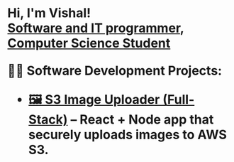 <h1>Hi, I'm Vishal! <br/><a href="https://github.com/Vishal-Perla">Software and IT programmer</a>, <a href="https://www.linkedin.com/in/vishal-perla-815388332/">Computer Science Student</a>

👨‍💻 Software Development Projects:  
- [🖼️ S3 Image Uploader (Full-Stack)](https://github.com/Vishal-Perla/s3-image-uploader) – React + Node app that securely uploads images to AWS S3.

